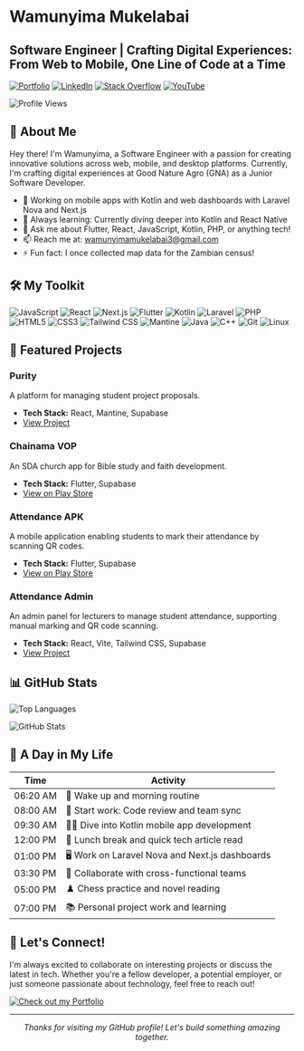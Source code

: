 # Wamunyima Mukelabai

## Software Engineer | Crafting Digital Experiences: From Web to Mobile, One Line of Code at a Time

[![Portfolio](https://img.shields.io/badge/-Portfolio-ff69b4?style=for-the-badge&logo=vercel)](https://wamunyimamukelabai.vercel.app/)
[![LinkedIn](https://img.shields.io/badge/-LinkedIn-0077B5?style=for-the-badge&logo=linkedin)](https://www.linkedin.com/in/mukelabai-wamunyima-32bbb6211/)
[![Stack Overflow](https://img.shields.io/badge/-Stack%20Overflow-FE7A16?style=for-the-badge&logo=stack-overflow&logoColor=white)](https://stackoverflow.com/users/16592046/try-and-error-world)
[![YouTube](https://img.shields.io/badge/-YouTube-FF0000?style=for-the-badge&logo=youtube)](https://www.youtube.com/channel/UCTZBLTi6lUGBjwmWiFXq8Pw/)

![Profile Views](https://komarev.com/ghpvc/?username=wamunyima3&label=Profile%20views&color=0e75b6&style=flat)

## 🚀 About Me

Hey there! I'm Wamunyima, a Software Engineer with a passion for creating innovative solutions across web, mobile, and desktop platforms. Currently, I'm crafting digital experiences at Good Nature Agro (GNA) as a Junior Software Developer.

- 🔭 Working on mobile apps with Kotlin and web dashboards with Laravel Nova and Next.js
- 🌱 Always learning: Currently diving deeper into Kotlin and React Native
- 💬 Ask me about Flutter, React, JavaScript, Kotlin, PHP, or anything tech!
- 📫 Reach me at: [wamunyimamukelabai3@gmail.com](mailto:wamunyimamukelabai3@gmail.com)
- ⚡ Fun fact: I once collected map data for the Zambian census!

## 🛠️ My Toolkit

![JavaScript](https://img.shields.io/badge/-JavaScript-F7DF1E?style=for-the-badge&logo=javascript&logoColor=black)
![React](https://img.shields.io/badge/-React-61DAFB?style=for-the-badge&logo=react&logoColor=black)
![Next.js](https://img.shields.io/badge/-Next.js-000000?style=for-the-badge&logo=next.js)
![Flutter](https://img.shields.io/badge/-Flutter-02569B?style=for-the-badge&logo=flutter)
![Kotlin](https://img.shields.io/badge/-Kotlin-0095D5?style=for-the-badge&logo=kotlin&logoColor=white)
![Laravel](https://img.shields.io/badge/-Laravel-FF2D20?style=for-the-badge&logo=laravel&logoColor=white)
![PHP](https://img.shields.io/badge/-PHP-777BB4?style=for-the-badge&logo=php&logoColor=white)
![HTML5](https://img.shields.io/badge/-HTML5-E34F26?style=for-the-badge&logo=html5&logoColor=white)
![CSS3](https://img.shields.io/badge/-CSS3-1572B6?style=for-the-badge&logo=css3)
![Tailwind CSS](https://img.shields.io/badge/-Tailwind%20CSS-38B2AC?style=for-the-badge&logo=tailwind-css&logoColor=white)
![Mantine](https://img.shields.io/badge/-Mantine-339AF0?style=for-the-badge&logo=mantine&logoColor=white)
![Java](https://img.shields.io/badge/-Java-007396?style=for-the-badge&logo=java&logoColor=white)
![C++](https://img.shields.io/badge/-C++-00599C?style=for-the-badge&logo=c%2B%2B)
![Git](https://img.shields.io/badge/-Git-F05032?style=for-the-badge&logo=git&logoColor=white)
![Linux](https://img.shields.io/badge/-Linux-FCC624?style=for-the-badge&logo=linux&logoColor=black)

## 🌟 Featured Projects

### Purity
A platform for managing student project proposals.
- **Tech Stack:** React, Mantine, Supabase
- [View Project](https://purity-pm.vercel.app/)

### Chainama VOP
An SDA church app for Bible study and faith development.
- **Tech Stack:** Flutter, Supabase
- [View on Play Store](https://play.google.com/store/apps/details?id=com.bytebuilders.sda_quo_client&pcampaignid=web_share)

### Attendance APK
A mobile application enabling students to mark their attendance by scanning QR codes.
- **Tech Stack:** Flutter, Supabase
- [View on Play Store](https://play.google.com/store/apps/details?id=com.asa.attendance_register&hl=en_US)

### Attendance Admin
An admin panel for lecturers to manage student attendance, supporting manual marking and QR code scanning.
- **Tech Stack:** React, Vite, Tailwind CSS, Supabase
- [View Project](https://attendance-register-vite-react.vercel.app/)

## 📊 GitHub Stats

![Top Languages](https://github-readme-stats.vercel.app/api/top-langs/?username=wamunyima3&layout=compact&theme=radical)

![GitHub Stats](https://github-readme-stats.vercel.app/api?username=wamunyima3&show_icons=true&theme=radical)

## 💼 A Day in My Life

| Time | Activity |
|------|----------|
| 06:20 AM | 🌅 Wake up and morning routine |
| 08:00 AM | 💼 Start work: Code review and team sync |
| 09:30 AM | 👨‍💻 Dive into Kotlin mobile app development |
| 12:00 PM | 🥗 Lunch break and quick tech article read |
| 01:00 PM | 🖥️ Work on Laravel Nova and Next.js dashboards |
| 03:30 PM | 🤝 Collaborate with cross-functional teams |
| 05:00 PM | ♟️ Chess practice and novel reading |
| 07:00 PM | 📚 Personal project work and learning |

## 🤝 Let's Connect!

I'm always excited to collaborate on interesting projects or discuss the latest in tech. Whether you're a fellow developer, a potential employer, or just someone passionate about technology, feel free to reach out!

[![Check out my Portfolio](https://img.shields.io/badge/-Check%20out%20my%20Portfolio-00C7B7?style=for-the-badge)](https://wamunyimamukelabai.vercel.app/)

---

<p align="center">
  <i>Thanks for visiting my GitHub profile! Let's build something amazing together.</i>
</p>
